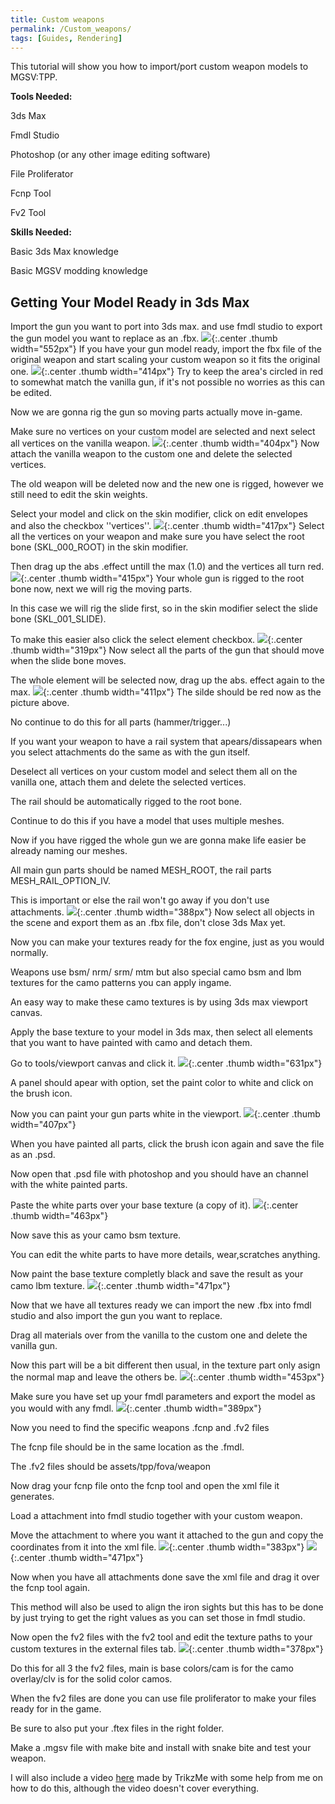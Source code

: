 ```yaml
---
title: Custom weapons
permalink: /Custom_weapons/
tags: [Guides, Rendering]
---
```


This tutorial will show you how to import/port custom weapon models to
MGSV:TPP.

**Tools Needed:**

3ds Max

Fmdl Studio

Photoshop (or any other image editing software)

File Proliferator

Fcnp Tool

Fv2 Tool

**Skills Needed:**

Basic 3ds Max knowledge

Basic MGSV modding knowledge



## Getting Your Model Ready in 3ds Max

Import the gun you want to port into 3ds max. and use fmdl studio to
export the gun model you want to replace as an .fbx.
![](/assets/1.jpg){:.center .thumb width="552px"} If you have your gun
model ready, import the fbx file of the original weapon and start
scaling your custom weapon so it fits the original one.
![](/assets/2.jpg){:.center .thumb width="414px"} Try to keep the area's
circled in red to somewhat match the vanilla gun, if it's not possible
no worries as this can be edited.

Now we are gonna rig the gun so moving parts actually move in-game.

Make sure no vertices on your custom model are selected and next select
all vertices on the vanilla weapon.
![](/assets/3.jpg){:.center .thumb width="404px"} Now attach the vanilla
weapon to the custom one and delete the selected vertices.

The old weapon will be deleted now and the new one is rigged, however we
still need to edit the skin weights.

Select your model and click on the skin modifier, click on edit
envelopes and also the checkbox ''vertices''.
![](/assets/4.png){:.center .thumb width="417px"} Select all the vertices
on your weapon and make sure you have select the root bone
(SKL_000_ROOT) in the skin modifier.

Then drag up the abs .effect untill the max (1.0) and the vertices all
turn red. ![](/assets/5.jpg){:.center .thumb width="415px"} Your whole
gun is rigged to the root bone now, next we will rig the moving parts.

In this case we will rig the slide first, so in the skin modifier select
the slide bone (SKL_001_SLIDE).

To make this easier also click the select element checkbox.
![](/assets/6.jpg){:.center .thumb width="319px"} Now select all the
parts of the gun that should move when the slide bone moves.

The whole element will be selected now, drag up the abs. effect again to
the max. ![](/assets/7.jpg){:.center .thumb width="411px"} The silde
should be red now as the picture above.

No continue to do this for all parts (hammer/trigger...)

If you want your weapon to have a rail system that apears/dissapears
when you select attachments do the same as with the gun itself.

Deselect all vertices on your custom model and select them all on the
vanilla one, attach them and delete the selected vertices.

The rail should be automatically rigged to the root bone.

Continue to do this if you have a model that uses multiple meshes.

Now if you have rigged the whole gun we are gonna make life easier be
already naming our meshes.

All main gun parts should be named MESH_ROOT, the rail parts
MESH_RAIL_OPTION_IV.

This is important or else the rail won't go away if you don't use
attachments. ![](/assets/8.jpg){:.center .thumb width="388px"} Now select
all objects in the scene and export them as an .fbx file, don't close
3ds Max yet.

Now you can make your textures ready for the fox engine, just as you
would normally.

Weapons use bsm/ nrm/ srm/ mtm but also special camo bsm and lbm
textures for the camo patterns you can apply ingame.

An easy way to make these camo textures is by using 3ds max viewport
canvas.

Apply the base texture to your model in 3ds max, then select all
elements that you want to have painted with camo and detach them.

Go to tools/viewport canvas and click it.
![](/assets/9.jpg){:.center .thumb width="631px"}

A panel should apear with option, set the paint color to white and click
on the brush icon.

Now you can paint your gun parts white in the viewport.
![](/assets/10.jpg){:.center .thumb width="407px"}

When you have painted all parts, click the brush icon again and save the
file as an .psd.

Now open that .psd file with photoshop and you should have an channel
with the white painted parts.

Paste the white parts over your base texture (a copy of it).
![](/assets/11.jpg){:.center .thumb width="463px"}

Now save this as your camo bsm texture.

You can edit the white parts to have more details, wear,scratches
anything.

Now paint the base texture completly black and save the result as your
camo lbm texture. ![](/assets/12.jpg){:.center .thumb width="471px"}

Now that we have all textures ready we can import the new .fbx into fmdl
studio and also import the gun you want to replace.

Drag all materials over from the vanilla to the custom one and delete
the vanilla gun.

Now this part will be a bit different then usual, in the texture part
only asign the normal map and leave the others be.
![](/assets/13.jpg){:.center .thumb width="453px"}

Make sure you have set up your fmdl parameters and export the model as
you would with any fmdl.
![](/assets/14.jpg){:.center .thumb width="389px"}

Now you need to find the specific weapons .fcnp and .fv2 files

The fcnp file should be in the same location as the .fmdl.

The .fv2 files should be assets/tpp/fova/weapon

Now drag your fcnp file onto the fcnp tool and open the xml file it
generates.

Load a attachment into fmdl studio together with your custom weapon.

Move the attachment to where you want it attached to the gun and copy
the coordinates from it into the xml file.
![](/assets/15.jpg){:.center .thumb width="383px"}
![](/assets/16.jpg){:.center .thumb width="471px"}

Now when you have all attachments done save the xml file and drag it
over the fcnp tool again.

This method will also be used to align the iron sights but this has to
be done by just trying to get the right values as you can set those in
fmdl studio.

Now open the fv2 files with the fv2 tool and edit the texture paths to
your custom textures in the external files tab.
![](/assets/17.jpg){:.center .thumb width="378px"}

Do this for all 3 the fv2 files, main is base colors/cam is for the camo
overlay/clv is for the solid color camos.

When the fv2 files are done you can use file proliferator to make your
files ready for in the game.

Be sure to also put your .ftex files in the right folder.

Make a .mgsv file with make bite and install with snake bite and test
your weapon.

I will also include a video
[here](https://www.youtube.com/watch?v=x5pYG-x6ctg) made by TrikzMe with
some help from me on how to do this, although the video doesn't cover
everything.

